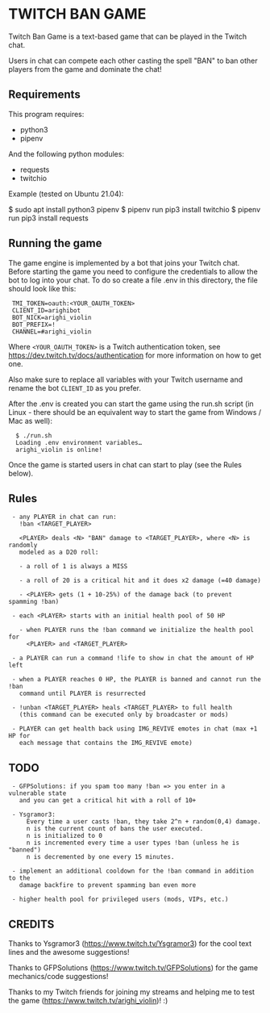 # TWITCH BAN GAME

Twitch Ban Game is a text-based game that can be played in the Twitch chat.

Users in chat can compete each other casting the spell "BAN" to ban other
players from the game and dominate the chat!

## Requirements

This program requires:
 - python3
 - pipenv

And the following python modules:
 - requests
 - twitchio

Example (tested on Ubuntu 21.04):

  $ sudo apt install python3 pipenv
  $ pipenv run pip3 install twitchio
  $ pipenv run pip3 install requests

## Running the game

The game engine is implemented by a bot that joins your Twitch chat. Before
starting the game you need to configure the credentials to allow the bot to log
into your chat. To do so create a file .env in this directory, the file should
look like this:

```
 TMI_TOKEN=oauth:<YOUR_OAUTH_TOKEN>
 CLIENT_ID=arighibot
 BOT_NICK=arighi_violin
 BOT_PREFIX=!
 CHANNEL=#arighi_violin
```

Where `<YOUR_OAUTH_TOKEN>` is a Twitch authentication token, see
https://dev.twitch.tv/docs/authentication for more information on how to get
one.

Also make sure to replace all variables with your Twitch username and rename
the bot `CLIENT_ID` as you prefer.

After the .env is created you can start the game using the run.sh script (in
Linux - there should be an equivalent way to start the game from Windows / Mac
as well):

```
  $ ./run.sh
  Loading .env environment variables…
  arighi_violin is online!
```

Once the game is started users in chat can start to play (see the Rules below).

## Rules

```
 - any PLAYER in chat can run:
   !ban <TARGET_PLAYER>

   <PLAYER> deals <N> "BAN" damage to <TARGET_PLAYER>, where <N> is randomly
   modeled as a D20 roll:

   - a roll of 1 is always a MISS

   - a roll of 20 is a critical hit and it does x2 damage (=40 damage)

   - <PLAYER> gets (1 + 10-25%) of the damage back (to prevent spamming !ban)

 - each <PLAYER> starts with an initial health pool of 50 HP

   - when PLAYER runs the !ban command we initialize the health pool for
     <PLAYER> and <TARGET_PLAYER>

 - a PLAYER can run a command !life to show in chat the amount of HP left

 - when a PLAYER reaches 0 HP, the PLAYER is banned and cannot run the !ban
   command until PLAYER is resurrected

 - !unban <TARGET_PLAYER> heals <TARGET_PLAYER> to full health
   (this command can be executed only by broadcaster or mods)

 - PLAYER can get health back using IMG_REVIVE emotes in chat (max +1 HP for
   each message that contains the IMG_REVIVE emote)
```

## TODO

```
 - GFPSolutions: if you spam too many !ban => you enter in a vulnerable state
   and you can get a critical hit with a roll of 10+

 - Ysgramor3:
     Every time a user casts !ban, they take 2^n + random(0,4) damage.
     n is the current count of bans the user executed.
     n is initialized to 0
     n is incremented every time a user types !ban (unless he is "banned")
     n is decremented by one every 15 minutes.

 - implement an additional cooldown for the !ban command in addition to the
   damage backfire to prevent spamming ban even more

 - higher health pool for privileged users (mods, VIPs, etc.)
```

## CREDITS

Thanks to Ysgramor3 (https://www.twitch.tv/Ysgramor3) for the cool text lines
and the awesome suggestions!

Thanks to GFPSolutions (https://www.twitch.tv/GFPSolutions) for the game
mechanics/code suggestions!

Thanks to my Twitch friends for joining my streams and helping me to test the
game (https://www.twitch.tv/arighi_violin)! :)
